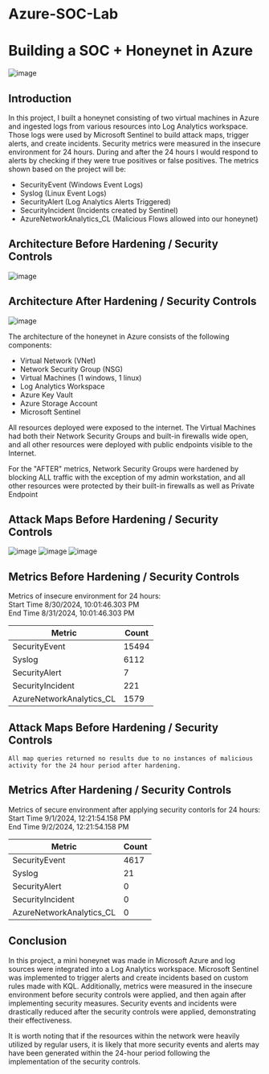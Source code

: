 # Azure-SOC-Lab

# Building a SOC + Honeynet in Azure 
![image](https://github.com/user-attachments/assets/b1275282-b097-4dfc-8fca-6a4a9427f7d0)


## Introduction

In this project, I built a honeynet consisting of two virtual machines in Azure and ingested logs from various resources into Log Analytics workspace. Those logs were used by Microsoft Sentinel to build attack maps, trigger alerts, and create incidents. Security metrics were measured in the insecure environment for 24 hours. During and after the 24 hours I would respond to alerts by checking if they were true positives or false positives. The metrics shown based on the project will be: 

- SecurityEvent (Windows Event Logs)
- Syslog (Linux Event Logs)
- SecurityAlert (Log Analytics Alerts Triggered)
- SecurityIncident (Incidents created by Sentinel)
- AzureNetworkAnalytics_CL (Malicious Flows allowed into our honeynet)

## Architecture Before Hardening / Security Controls
![image](https://github.com/user-attachments/assets/f1a56169-938b-46e6-8e3a-01b03de312fe)

## Architecture After Hardening / Security Controls
![image](https://github.com/user-attachments/assets/21bb7694-0278-4dfd-909f-4f571430b507)

The architecture of the honeynet in Azure consists of the following components:

- Virtual Network (VNet)
- Network Security Group (NSG)
- Virtual Machines (1 windows, 1 linux)
- Log Analytics Workspace
- Azure Key Vault
- Azure Storage Account
- Microsoft Sentinel

All resources deployed were exposed to the internet. The Virtual Machines had both their Network Security Groups and built-in firewalls wide open, and all other resources were deployed with public endpoints visible to the Internet. 

For the "AFTER" metrics, Network Security Groups were hardened by blocking ALL traffic with the exception of my admin workstation, and all other resources were protected by their built-in firewalls as well as Private Endpoint

## Attack Maps Before Hardening / Security Controls

![image](https://github.com/user-attachments/assets/d07e9db8-3e7a-4cbd-994b-e6e181764b63)
![image](https://github.com/user-attachments/assets/93ab5753-323b-4ebf-a62c-66f45dab9f7e)
![image](https://github.com/user-attachments/assets/76ef43be-a9e6-4d96-8df2-ffdef30f358e)

## Metrics Before Hardening / Security Controls

Metrics of insecure environment for 24 hours:<br>
Start Time 8/30/2024, 10:01:46.303 PM<br>
End Time 8/31/2024, 10:01:46.303 PM<br>

| Metric                   | Count
| ------------------------ | -----
| SecurityEvent            | 15494
| Syslog                   | 6112
| SecurityAlert            | 7
| SecurityIncident         | 221
| AzureNetworkAnalytics_CL | 1579

## Attack Maps Before Hardening / Security Controls

```All map queries returned no results due to no instances of malicious activity for the 24 hour period after hardening.```

## Metrics After Hardening / Security Controls

Metrics of secure environment after applying security contorls for 24 hours:<br>
Start Time 9/1/2024, 12:21:54.158 PM<br>
End Time	9/2/2024, 12:21:54.158 PM<br>

| Metric                   | Count
| ------------------------ | -----
| SecurityEvent            | 4617
| Syslog                   | 21
| SecurityAlert            | 0
| SecurityIncident         | 0
| AzureNetworkAnalytics_CL | 0

## Conclusion

In this project, a mini honeynet was made in Microsoft Azure and log sources were integrated into a Log Analytics workspace. Microsoft Sentinel was implemented to trigger alerts and create incidents based on custom rules made with KQL. Additionally, metrics were measured in the insecure environment before security controls were applied, and then again after implementing security measures. Security events and incidents were drastically reduced after the security controls were applied, demonstrating their effectiveness.

It is worth noting that if the resources within the network were heavily utilized by regular users, it is likely that more security events and alerts may have been generated within the 24-hour period following the implementation of the security controls.
